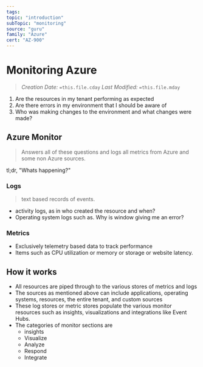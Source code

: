 ```yaml
---
tags:
topic: "introduction"
subTopic: "monitoring"
source: "guru"
family: "Azure"
cert: "AZ-900"
---
```

# Monitoring Azure
> *Creation Date:* `=this.file.cday`
> *Last Modified:* `=this.file.mday`

1. Are the resources in my tenant performing as expected
2. Are there errors in my environment that I should be aware of
3. Who was making changes to the environment and what changes were made?

## Azure Monitor

> Answers all of these questions and logs all metrics from Azure and some non Azure sources.

tl;dr, "Whats happening?"

### Logs

> text based records of events.

- activity logs, as in who created the resource and when?
- Operating system logs such as. Why is window giving me an error?

### Metrics

- Exclusively telemetry based data to track performance
- Items such as CPU utilization or memory or storage or website latency.

## How it works

- All resources are piped through to the various stores of metrics and logs
- The sources as mentioned above can include applications, operating systems, resources, the entire tenant, and custom sources
- These log stores or metric stores populate the various monitor resources such as insights, visualizations and integrations like Event Hubs.
- The categories of monitor sections are
	- insights
	- Visualize
	- Analyze
	- Respond
	- Integrate
